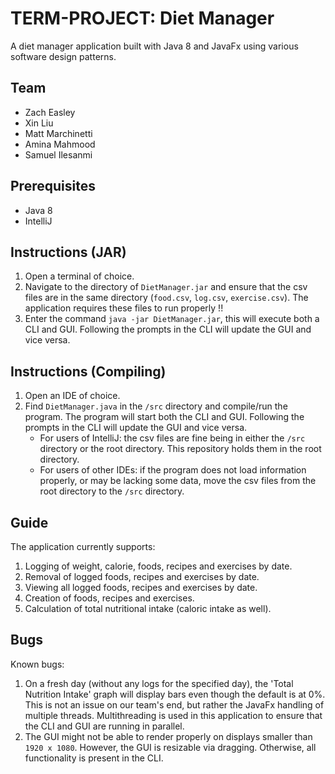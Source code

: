 # TERM-PROJECT: Diet Manager

A diet manager application built with Java 8 and JavaFx using various software design patterns.

## Team

- Zach Easley
- Xin Liu
- Matt Marchinetti
- Amina Mahmood
- Samuel Ilesanmi

## Prerequisites

- Java 8
- IntelliJ

## Instructions (JAR)

1. Open a terminal of choice.
2. Navigate to the directory of `DietManager.jar` and ensure that the csv files are in the same directory (`food.csv`, `log.csv`, `exercise.csv`). The application requires these files to run properly !!
3. Enter the command `java -jar DietManager.jar`, this will execute both a CLI and GUI. Following the prompts in the CLI will update the GUI and vice versa.

## Instructions (Compiling)

1. Open an IDE of choice.
2. Find `DietManager.java` in the `/src` directory and compile/run the program. The program will start both the CLI and GUI. Following the prompts in the CLI will update the GUI and vice versa.
	- For users of IntelliJ: the csv files are fine being in either the `/src` directory or the root directory. This repository holds them in the root directory.
	- For users of other IDEs: if the program does not load information properly, or may be lacking some data, move the csv files from the root directory to the `/src` directory.

## Guide

The application currently supports:
1. Logging of weight, calorie, foods, recipes and exercises by date.
2. Removal of logged foods, recipes and exercises by date.
3. Viewing all logged foods, recipes and exercises by date.
4. Creation of foods, recipes and exercises.
5. Calculation of total nutritional intake (caloric intake as well).

## Bugs

Known bugs:
1. On a fresh day (without any logs for the specified day), the 'Total Nutrition Intake' graph will display bars even though the default is at 0%. This is not an issue on our team's end, but rather the JavaFx handling of multiple threads.  Multithreading is used in this application to ensure that the CLI and GUI are running in parallel.
2. The GUI might not be able to render properly on displays smaller than `1920 x 1080`. However, the GUI is resizable via dragging. Otherwise, all functionality is present in the CLI.


